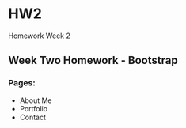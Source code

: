 # HW2
Homework Week 2

## Week Two Homework - Bootstrap

### Pages:
* About Me
* Portfolio
* Contact
